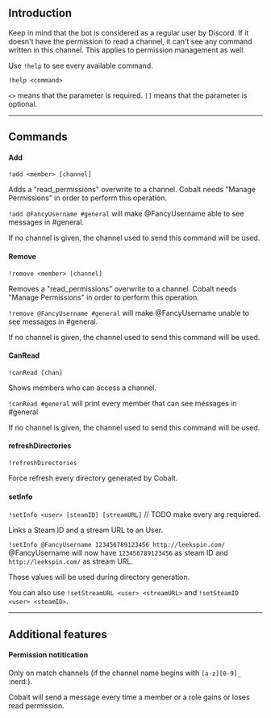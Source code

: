 ## Introduction

Keep in mind that the bot is considered as a regular user by Discord. If it doesn't have the permission to read a channel, it can't see any command written in this channel. This applies to permission management as well.

Use `!help` to see every available command.

```!help <command>```

`<>` means that the parameter is required.
`[]` means that the parameter is optional.
____
## Commands


#### Add

```!add <member> [channel]```

Adds a "read_permissions" overwrite to a channel. Cobalt needs "Manage Permissions" in order to perform this operation.

`!add @FancyUsername #general` will make @FancyUsername able to see messages in #general.

If no channel is given, the channel used to send this command will be used.

#### Remove

```!remove <member> [channel]```

Removes a "read_permissions" overwrite to a channel. Cobalt needs "Manage Permissions" in order to perform this operation.

`!remove @FancyUsername #general` will make @FancyUsername unable to see messages in #general.

If no channel is given, the channel used to send this command will be used.

#### CanRead

```!canRead [chan]```

Shows members who can access a channel.

`!canRead #general` will print every member that can see messages in #general

If no channel is given, the channel used to send this command will be used.

#### refreshDirectories

```!refreshDirectories```

Force refresh every directory generated by Cobalt.

#### setInfo

```!setInfo <user> [steamID] [streamURL]``` // TODO make every arg requiered.

Links a Steam ID and a stream URL to an User.

```!setInfo @FancyUsername 123456789123456 http://leekspin.com/``` @FancyUsername will now have `123456789123456` as steam ID and `http://leekspin.com/` as stream URL. 

Those values will be used during directory generation.

You can also use `!setStreamURL <user> <streamURL>` and `!setSteamID <user> <steamID>`.

____
## Additional features

#### Permission notitication

Only on match channels (if the channel name begins with `[a-z][0-9]_` :nerd:).

Cobalt will send a message every time a member or a role gains or loses read permission.

